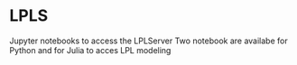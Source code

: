 # LPLS
Jupyter notebooks to access the LPLServer
Two notebook are availabe for Python and for Julia to acces LPL modeling
